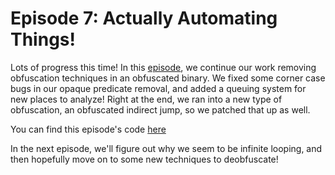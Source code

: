 # Episode 7: Actually Automating Things!

Lots of progress this time! In this [episode](https://www.twitch.tv/videos/365523417), we continue our work removing obfuscation techniques in an obfuscated binary. We fixed some corner case bugs in our opaque predicate removal, and added a queuing system for new places to analyze! Right at the end, we ran into a new type of obfuscation, an obfuscated indirect jump, so we patched that up as well.

You can find this episode's code [here](https://github.com/joshwatson/f-ing-around-with-binaryninja/tree/master/ep7-pelock-3/unlock.py)

In the next episode, we'll figure out why we seem to be infinite looping, and then hopefully move on to some new techniques to deobfuscate!